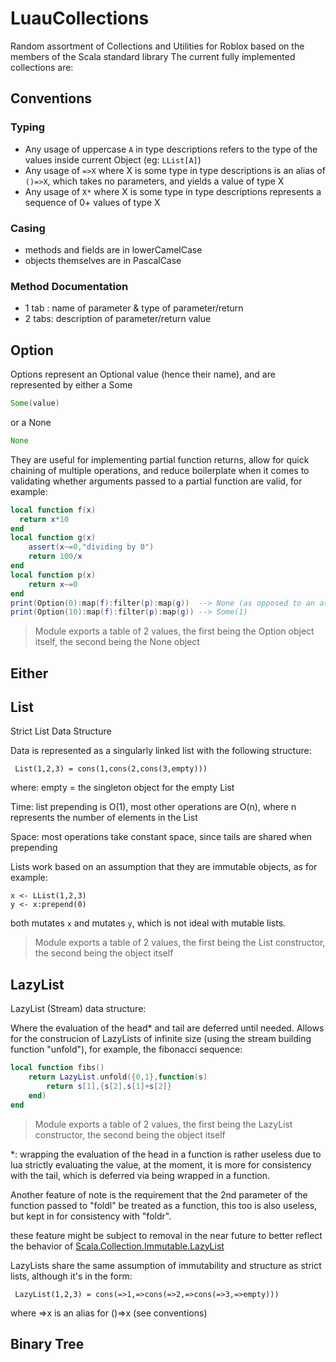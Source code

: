 # LuauCollections
Random assortment of Collections and Utilities for Roblox based on the members of the Scala standard library
The current fully implemented collections are:
## Conventions
### Typing
- Any usage of uppercase `A` in type descriptions refers to the type of the values inside current Object (eg: `LList[A]`)
- Any usage of `=>X` where X is some type in type descriptions is an alias of `()=>X`, which takes no parameters, and yields a value of type X
- Any usage of `X*` where X is some type in type descriptions represents a sequence of 0+ values of type X
### Casing
- methods and fields are in lowerCamelCase
- objects themselves are in PascalCase
### Method Documentation
- 1 tab : name of parameter & type of parameter/return
- 2 tabs: description of parameter/return value
## Option

Options represent an Optional value (hence their name), and are represented by either a Some
```scala
Some(value)
```
or a None
```scala
None
```
They are useful for implementing partial function returns, allow for quick chaining of multiple operations, and reduce boilerplate when it comes to validating whether arguments passed to a partial function are valid, for example:
```lua
local function f(x)
  return x*10
end
local function g(x)
    assert(x~=0,"dividing by 0")
    return 100/x
end
local function p(x)
    return x~=0
end
print(Option(0):map(f):filter(p):map(g))  --> None (as opposed to an assertion error)
print(Option(10):map(f):filter(p):map(g)) --> Some(1)
```

> Module exports a table of 2 values, the first being the Option object itself, the second being the None object

## Either

## List

Strict List Data Structure

Data is represented as a singularly linked list with the following structure:

	 List(1,2,3) = cons(1,cons(2,cons(3,empty)))

where: empty = the singleton object for the empty List

Time: list prepending is O(1), most other operations are O(n), where n represents the number of elements in the List

Space: most operations take constant space, since tails are shared when prepending

Lists work based on an assumption that they are immutable objects, as for example:
```
x <- LList(1,2,3)
y <- x:prepend(0)
```
both mutates `x` and mutates `y`, which is not ideal with mutable lists.

> Module exports a table of 2 values, the first being the List constructor, the second being the object itself

## LazyList

LazyList (Stream) data structure:

Where the evaluation of the head\* and tail are deferred until needed.
Allows for the construcion of LazyLists of infinite size (using the stream building function "unfold"), for example, the fibonacci sequence:
```lua
local function fibs()
    return LazyList.unfold({0,1},function(s)
        return s[1],{s[2],s[1]+s[2]}
    end)
end
```
> Module exports a table of 2 values, the first being the LazyList constructor, the second being the object itself

\*: wrapping the evaluation of the head in a function is rather useless due to lua strictly evaluating the value, at the moment, it is more for consistency with the tail, which is deferred via being wrapped in a function. 

Another feature of note is the requirement that the 2nd parameter of the function passed to "foldl" be treated as a function, this too is also useless, but kept in for consistency with "foldr".

these feature might be subject to removal in the near future to better reflect the behavior of [Scala.Collection.Immutable.LazyList](https://www.scala-lang.org/api/current/scala/collection/immutable/LazyList.html)

LazyLists share the same assumption of immutability and structure as strict lists, although it's in the form:

	 LazyList(1,2,3) = cons(=>1,=>cons(=>2,=>cons(=>3,=>empty)))
	
where =>x is an alias for ()=>x (see conventions) 

## Binary Tree

